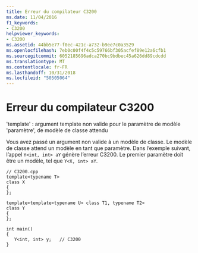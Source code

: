 ```yaml
---
title: Erreur du compilateur C3200
ms.date: 11/04/2016
f1_keywords:
- C3200
helpviewer_keywords:
- C3200
ms.assetid: 44bb5e77-f0ec-421c-a732-b9ee7c0a3529
ms.openlocfilehash: 7eb0c00f4f4c5c59766bf305acfef89e12a6cfb1
ms.sourcegitcommit: 6052185696adca270bc9bdbec45a626dd89cdcdd
ms.translationtype: MT
ms.contentlocale: fr-FR
ms.lasthandoff: 10/31/2018
ms.locfileid: "50505064"
---
```

# <a name="compiler-error-c3200"></a>Erreur du compilateur C3200

'template' : argument template non valide pour le paramètre de modèle 'paramètre', de modèle de classe attendu

Vous avez passé un argument non valide à un modèle de classe. Le modèle de classe attend un modèle en tant que paramètre. Dans l’exemple suivant, l’appel `Y<int, int> aY` génère l’erreur C3200. Le premier paramètre doit être un modèle, tel que `Y<X, int> aY`.

```
// C3200.cpp
template<typename T>
class X
{
};

template<template<typename U> class T1, typename T2>
class Y
{
};

int main()
{
   Y<int, int> y;   // C3200
}
```